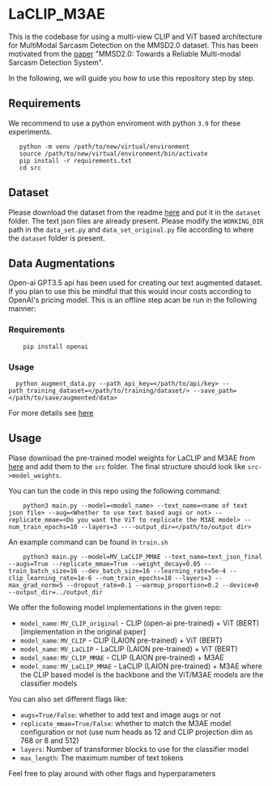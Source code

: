 # LaCLIP_M3AE
This is the codebase for using a multi-view CLIP and ViT based architecture for MultiModal Sarcasm Detection on the MMSD2.0 dataset. This has been motivated from the [paper](https://arxiv.org/abs/2307.07135) "MMSD2.0: Towards a Reliable Multi-modal Sarcasm Detection System". 

In the following, we will guide you how to use this repository step by step.

## Requirements

We recommend to use a python enviroment with python `3.9` for these experiments.

 ```angular2html
    python -m venv /path/to/new/virtual/environment
    source /path/to/new/virtual/environment/bin/activate
    pip install -r requirements.txt
    cd src  
  ```

## Dataset

Please download the dataset from the readme [here](https://github.com/JoeYing1019/MMSD2.0/tree/main) and put it in the `dataset` folder. The text json files are already present. Please modify the `WORKING_DIR` path in the `data_set.py` and `data_set_original.py` file according to where the `dataset` folder is present.

## Data Augmentations

Open-ai GPT3.5 api has been used for creating our text augmented dataset. If you plan to use this be mindful that this would incur costs according to OpenAI's pricing model. This is an offline step acan be run in the following manner:

### Requirements

```angular2html
    pip install openai 
  ```

### Usage
```
  python augment_data.py --path_api_key=</path/to/api/key> --path_training_dataset=</path/to/training/dataset/> --save_path=</path/to/save/augmented/data>
  ```

For more details see [here](https://github.com/chiragoel/LaCLIP_M3AE/blob/main-chirag-final/data_augmentations/README.md)

## Usage

Plase download the pre-trained model weights for LaCLIP and M3AE from [here](https://drive.google.com/file/d/1-4f9bDb-0S-Ei7_Tf7_rcUrR5KmUbFht/view?usp=sharing) and add them to the `src` folder. The final structure should look like `src->model_weights`.

You can tun the code in this repo using the following command:

```angular2html
    python3 main.py --model=<model_name> --text_name=<name of text json file> --aug=<Whether to use text based augs or not> --replicate_mmae=<Do you want the ViT to replicate the M3AE model> --num_train_epochs=10 --layers=3 ----output_dir=</path/to/output dir> 
  ```
An example command can be found in `train.sh`

```angular2html
    python3 main.py --model=MV_LaCLIP_MMAE --text_name=text_json_final --augs=True --replicate_mmae=True --weight_decay=0.05 --train_batch_size=16 --dev_batch_size=16 --learning_rate=5e-4 --clip_learning_rate=1e-6 --num_train_epochs=10 --layers=3 --max_grad_norm=5 --dropout_rate=0.1 --warmup_proportion=0.2 --device=0 --output_dir=../output_dir
  ```

We offer the following model implementations in the given repo:

- `model_name`: `MV_CLIP_original` - CLIP (open-ai pre-trained) + ViT (BERT) [implementation in the original paper]
- `model_name`: `MV_CLIP` - CLIP (LAION pre-trained) + ViT (BERT)
- `model_name`: `MV_LaCLIP` - LaCLIP (LAION pre-trained) + ViT (BERT)
- `model_name`: `MV_CLIP_MMAE` - CLIP (LAION pre-trained) + M3AE
- `model_name`: `MV_LaCLIP_MMAE` - LaCLIP (LAION pre-trained) + M3AE
where the CLIP based model is the backbone and the ViT/M3AE models are the classifier models

You can also set different flags like:
- `augs=True/False`: whether to add text and image augs or not
- `replicate_mmae=True/False`: whether to match the M3AE model configuration or not (use num heads as 12 and CLIP projection dim as 768 or 8 and 512)
- `layers`: Number of transformer blocks to use for the classifier model
- `max_length`: The maximum number of text tokens

 Feel free to play around with other flags and hyperparameters
